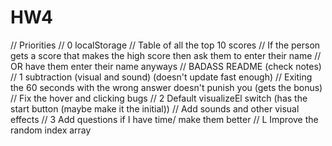 # HW4

// Priorities
// 0 localStorage
// Table of all the top 10 scores
// If the person gets a score that makes the high score then ask them to enter their name
// OR have them enter their name anyways
// BADASS README (check notes)
    // 1 subtraction (visual and sound) (doesn't update fast enough)
    //   Exiting the 60 seconds with the wrong answer doesn't punish you (gets the bonus)
    //   Fix the hover and clicking bugs
        // 2 Default visualizeEl switch (has the start button (maybe make it the initial))
        // Add sounds and other visual effects
            // 3 Add questions if I have time/ make them better
                // L Improve the random index array